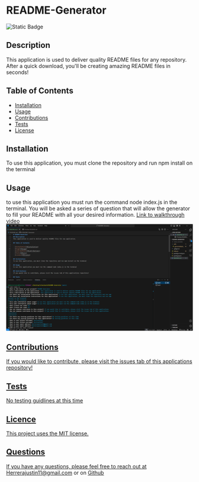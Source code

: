 # README-Generator
![Static Badge](https://img.shields.io/badge/MIT-license-red)

## Description
This application is used to deliver quality README files for any repository. After a quick download, you'll be creating amazing README files in seconds!

## Table of Contents 

- [Installation](#installation)
- [Usage](#usage)
- [Contributions](#contributions)
- [Tests](#tests)
- [License](#license)

## Installation
To use this application, you must clone the repository and run npm install on the terminal

## Usage
to use this application you must run the command node index.js in the terminal. You will be asked a series of question that will allow the generator to fill your README with all your desired information.
<a href="https://drive.google.com/file/d/1jxmQEm5C5y4rSh3BaEzPmfh-9X8repvS/view?usp=sharing">Link to walkthrough video
<img src="./images/Screenshot 2024-08-26 180016.png" alt="screenshot of application">

## Contributions
If you would like to contribute, please visit the issues tab of this applications repository!

## Tests
No testing guidlines at this time


## Licence
  This project uses the MIT license.

## Questions
If you have any questions, please feel free to reach out at <a href="mailto:Herrerajustin11@gmail.com">Herrerajustin11@gmail.com</a> or on <a href="https://github.com/Justino11247">Github</a>


